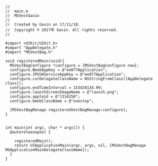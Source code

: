     //
    //  main.m
    //  MSVestGavin
    //
    //  Created by Gavin on 17/11/18.
    //  Copyright © 2017年 Gavin. All rights reserved.
    //

    #import <UIKit/UIKit.h>
    #import "AppDelegate.h"
    #import "MSVestBag.h"

    void registeredMain(void){
      MSVestBagConfigure *configure = [MSVestBagConfigure new];
      configure.BmobAppKey = @"ee877Application";
      configure.JPUSHServiceAppKey = @"ee877Application";
      configure.curDelegateClassName = NSStringFromClass([AppDelegate class]);
      configure.endTimeInterval = 153434134.99;
      configure.launchScreenImageName = @"launch.png";
      configure.appleid = @"1314258";
      configure.bmobClassName = @"onestop";

      [MSVestBagManage registeredVestBagManage:configure];
    }


    int main(int argc, char * argv[]) {
      @autoreleasepool {

        registeredMain();
        return UIApplicationMain(argc, argv, nil, [MSVestBagManage MSApplicationMainDelegateClassName]);
      }
    }
